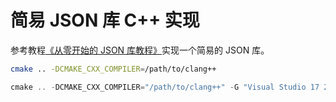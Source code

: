 # 简易 JSON 库 C++ 实现

参考教程[《从零开始的 JSON 库教程》](https://github.com/miloyip/json-tutorial)实现一个简易的 JSON 库。

```sh
cmake .. -DCMAKE_CXX_COMPILER=/path/to/clang++
```

```powershell
cmake .. -DCMAKE_CXX_COMPILER="/path/to/clang++" -G "Visual Studio 17 2022" -A x64
```